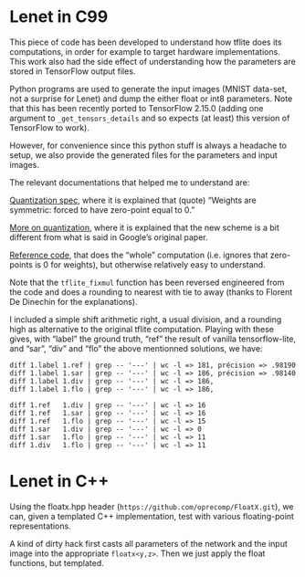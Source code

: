 # Lenet in C99

This piece of code has been developed to understand how tflite does its computations, in order for example to target hardware implementations.
This work also had the side effect of understanding how the parameters are stored in TensorFlow output files.

Python programs are used to generate the input images (MNIST data-set, not a surprise for Lenet) and dump the either float or int8 parameters.
Note that this has been recently ported to TensorFlow 2.15.0 (adding one argument to `_get_tensors_details` and so expects (at least) this version of TensorFlow to work).

However, for convenience since this python stuff is always a headache to setup, we also provide the generated files for the parameters and input images.


The relevant documentations that helped me to understand are:

[Quantization spec](https://www.tensorflow.org/lite/performance/quantization_spec), where it is explained that (quote) “Weights are symmetric: forced to have zero-point equal to 0.”

[More on quantization](https://github.com/google/gemmlowp/blob/master/doc/quantization.md), where it is explained that the new scheme is a bit different from what is said in Google’s original paper.

[Reference code](https://github.com/tensorflow/tflite-micro/blob/main/tensorflow/lite/kernels/internal/reference/conv.h#L101), that does the “whole” computation (i.e. ignores that zero-points is 0 for weights), but otherwise relatively easy to understand.

Note that the `tflite_fixmul` function has been reversed engineered from the code
and does a rounding to nearest with tie to away (thanks to Florent De Dinechin for the explanations).

I included a  simple shift arithmetic right, a usual division, and a rounding high as alternative to the original tflite computation.
Playing with these gives, with “label” the ground truth, “ref” the result of vanilla tensorflow-lite, and “sar”, “div” and “flo” the above mentionned solutions, we have: 
```
diff 1.label 1.ref | grep -- '---' | wc -l => 181, précision => .98190
diff 1.label 1.sar | grep -- '---' | wc -l => 186, précision => .98140
diff 1.label 1.div | grep -- '---' | wc -l => 186,
diff 1.label 1.flo | grep -- '---' | wc -l => 186,

diff 1.ref   1.div | grep -- '---' | wc -l => 16
diff 1.ref   1.sar | grep -- '---' | wc -l => 16
diff 1.ref   1.flo | grep -- '---' | wc -l => 15
diff 1.sar   1.div | grep -- '---' | wc -l => 0
diff 1.sar   1.flo | grep -- '---' | wc -l => 11
diff 1.div   1.flo | grep -- '---' | wc -l => 11
```

# Lenet in C++

Using the floatx.hpp header (`https://github.com/oprecomp/FloatX.git`), we can, given a templated C++ implementation, test with various floating-point representations.

A kind of dirty hack first casts all parameters of the network and the input image into the appropriate `floatx<y,z>`.
Then we just apply the float functions, but templated.
